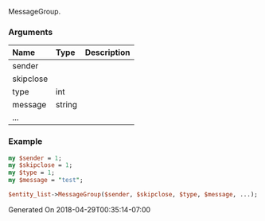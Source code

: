 MessageGroup.
### Arguments
**Name**|**Type**|**Description**
:---|:---|:---
sender||
skipclose||
type|int|
message|string|
...||

### Example

```perl
my $sender = 1;
my $skipclose = 1;
my $type = 1;
my $message = "test";

$entity_list->MessageGroup($sender, $skipclose, $type, $message, ...); # Returns void
```


Generated On 2018-04-29T00:35:14-07:00